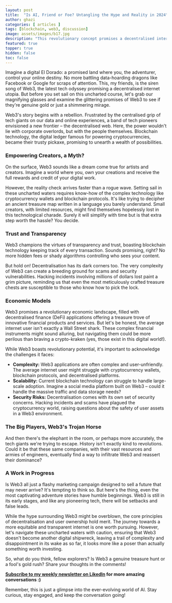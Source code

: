 ```yaml
---
layout: post
title:  "Is AI, Friend or Foe? Untangling the Hype and Reality in 2024"
author: ghazi
categories: [ articles ]
tags: [blockchain, web3, discussion]
image: assets/images/b17.jpg
description: "This revolutionary concept promises a decentralised internet where you control your data and online experiences. Sounds amazing, right? But hold on to your crypto wallets! The full article explores the challenges of Web3, like complex technology, scalability issues, and security risks."
featured: true
topper: true
hidden: false
toc: false
---
```


Imagine a digital El Dorado: a promised land where you, the adventurer, control your online destiny. No more battling data-hoarding dragons like Facebook or Google for scraps of attention. This, my friends, is the siren song of Web3, the latest tech odyssey promising a decentralised internet utopia. But before you set sail on this uncharted course, let's grab our magnifying glasses and examine the glittering promises of Web3 to see if they're genuine gold or just a shimmering mirage.

Web3's story begins with a rebellion. Frustrated by the centralised grip of tech giants on our data and online experiences, a band of tech pioneers envisioned a new frontier – the decentralised web. Here, the power wouldn't lie with corporate overlords, but with the people themselves. Blockchain technology, the digital ledger famous for powering cryptocurrencies, became their trusty pickaxe, promising to unearth a wealth of possibilities.

### Empowering Creators, a Myth?

On the surface, Web3 sounds like a dream come true for artists and creators. Imagine a world where you, own your creations and receive the full rewards and credit of your digital work.

However, the reality check arrives faster than a rogue wave. Setting sail in these uncharted waters requires know-how of the complex technology like cryptocurrency wallets and blockchain protocols. It's like trying to decipher an ancient treasure map written in a language you barely understand. Small creators, with limited resources, might find themselves hopelessly lost in this technological charade. Surely it will simplify with time but is that extra step worth the hassle? You decide.

### Trust and Transparency

Web3 champions the virtues of transparency and trust, boasting blockchain technology keeping track of every transaction. Sounds promising, right? No more hidden fees or shady algorithms controlling who sees your content.

But hold on! Decentralisation has its dark corners too. The very complexity of Web3 can create a breeding ground for scams and security vulnerabilities. Hacking incidents involving millions of dollars lost paint a grim picture, reminding us that even the most meticulously crafted treasure chests are susceptible to those who know how to pick the lock.

### Economic Models

Web3 promises a revolutionary economic landscape, filled with decentralised finance (DeFi) applications offering a treasure trove of innovative financial products and services. But let's be honest, the average internet user isn't exactly a Wall Street shark. These complex financial instruments might sound alluring, but navigating them could be more perilous than braving a crypto-kraken (yes, those exist in this digital world!).

While Web3 boasts revolutionary potential, it's important to acknowledge the challenges it faces:
- **Complexity:** Web3 applications are often complex and user-unfriendly. The average internet user might struggle with cryptocurrency wallets, blockchain protocols, and decentralised platforms.
- **Scalability:** Current blockchain technology can struggle to handle large-scale adoption. Imagine a social media platform built on Web3 – could it handle the massive traffic and data storage needs?
- **Security Risks:** Decentralisation comes with its own set of security concerns. Hacking incidents and scams have plagued the cryptocurrency world, raising questions about the safety of user assets in a Web3 environment.

### The Big Players, Web3's Trojan Horse

And then there's the elephant in the room, or perhaps more accurately, the tech giants we're trying to escape. History isn't exactly kind to revolutions. Could it be that these same companies, with their vast resources and armies of engineers, eventually find a way to infiltrate Web3 and reassert their dominance?

### A Work in Progress

Is Web3 all just a flashy marketing campaign designed to sell a future that may never arrive? It's tempting to think so. But here's the thing, even the most captivating adventure stories have humble beginnings. Web3 is still in its early stages, and like any pioneering tech, there will be setbacks and false leads.

While the hype surrounding Web3 might be overblown, the core principles of decentralisation and user ownership hold merit. The journey towards a more equitable and transparent internet is one worth pursuing. However, let's navigate these uncharted waters with caution, ensuring that Web3 doesn't become another digital shipwreck, leaving a trail of complexity and disappointment in its wake as so far, it looks more like a poser than actually something worth investing.

So, what do you think, fellow explorers? Is Web3 a genuine treasure hunt or a fool's gold rush? Share your thoughts in the comments!

**[Subscribe to my weekly newsletter on LikedIn](https://www.linkedin.com/newsletters/7164151096125407232/) for more amazing conversations :)**

Remember, this is just a glimpse into the ever-evolving world of AI. Stay curious, stay engaged, and keep the conversation going!